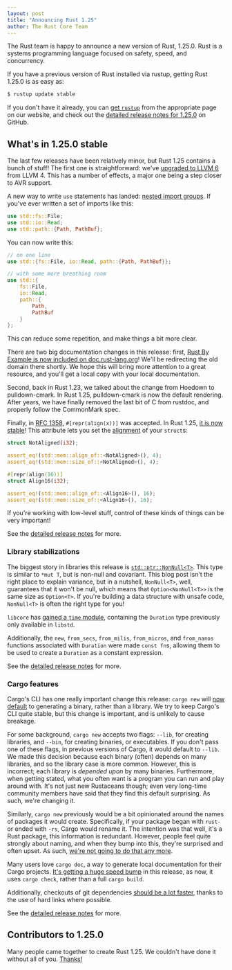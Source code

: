 ```yaml
---
layout: post
title: "Announcing Rust 1.25"
author: The Rust Core Team
---
```


The Rust team is happy to announce a new version of Rust, 1.25.0. Rust is a
systems programming language focused on safety, speed, and concurrency.

If you have a previous version of Rust installed via rustup, getting Rust
1.25.0 is as easy as:

```bash
$ rustup update stable
```

If you don't have it already, you can [get `rustup`][install] from the
appropriate page on our website, and check out the [detailed release notes for
1.25.0][notes] on GitHub.

[install]: https://www.rust-lang.org/install.html
[notes]: https://github.com/rust-lang/rust/blob/master/RELEASES.md#version-1250-2018-03-29

## What's in 1.25.0 stable

The last few releases have been relatively minor, but Rust 1.25 contains a
bunch of stuff! The first one is straightforward: we've [upgraded to LLVM 6]
from LLVM 4. This has a number of effects, a major one
being a step closer to AVR support.

A new way to write `use` statements has landed: [nested import groups]. If you've
ever written a set of imports like this:

```rust
use std::fs::File;
use std::io::Read;
use std::path::{Path, PathBuf};
```

You can now write this:

```rust
// on one line
use std::{fs::File, io::Read, path::{Path, PathBuf}};

// with some more breathing room
use std::{
    fs::File,
    io::Read,
    path::{
        Path,
        PathBuf
    }
};
```

This can reduce some repetition, and make things a bit more clear.

There are two big documentation changes in this release: first, [Rust By
Example is now included on doc.rust-lang.org]! We'll be redirecting the old
domain there shortly. We hope this will bring more attention to a great
resource, and you'll get a local copy with your local documentation.

Second, back in Rust 1.23, we talked about the change from Hoedown to
pulldown-cmark. In Rust 1.25, pulldown-cmark is now the default rendering.
After years, we have finally removed the last bit of C from rustdoc, and
properly follow the CommonMark spec.

Finally, in [RFC 1358], `#[repr(align(x))]` was accepted. In Rust
1.25, [it is now stable]! This attribute lets you set the [alignment]
of your `struct`s:

```rust
struct NotAligned(i32);

assert_eq!(std::mem::align_of::<NotAligned>(), 4);
assert_eq!(std::mem::size_of::<NotAligned>(), 4);

#[repr(align(16))]
struct Align16(i32);

assert_eq!(std::mem::align_of::<Align16>(), 16);
assert_eq!(std::mem::size_of::<Align16>(), 16);
```

If you're working with low-level stuff, control of these kinds of things
can be very important!

[upgraded to LLVM 6]: https://github.com/rust-lang/rust/pull/47828
[nested import groups]: https://github.com/rust-lang/rust/pull/47948
[Rust By Example is now included on doc.rust-lang.org]: https://doc.rust-lang.org/rust-by-example/
[RFC 1358]: https://github.com/rust-lang/rfcs/blob/master/text/1358-repr-align.md
[it is now stable]: https://github.com/rust-lang/rust/pull/47006
[alignment]: https://en.wikipedia.org/wiki/Data_structure_alignment


See the [detailed release notes][notes] for more.

### Library stabilizations

The biggest story in libraries this release is [`std::ptr::NonNull<T>`]. This type
is similar to `*mut T`, but is non-null and covariant. This blog post isn't the right
place to explain variance, but in a nutshell, `NonNull<T>`, well, guarantees that it
won't be null, which means that `Option<NonNull<T>>` is the same size as `Option<T>`.
If you're building a data structure with unsafe code, `NonNull<T>` is often the right
type for you!

[`std::ptr::NonNull<T>`]: https://doc.rust-lang.org/std/ptr/struct.NonNull.html

`libcore` has [gained a `time` module](https://doc.rust-lang.org/core/time/),
containing the `Duration` type previously only available in `libstd`.

Additionally, the `new`, `from_secs`, `from_milis`, `from_micros`, and `from_nanos`
functions associated with `Duration` were made `const fn`s, allowing them to be used
to create a `Duration` as a constant expression.

See the [detailed release notes][notes] for more.

### Cargo features

Cargo's CLI has one really important change this release: `cargo new` will
[now default](https://github.com/rust-lang/cargo/pull/5029) to generating a
binary, rather than a library. We try to keep Cargo's CLI quite stable, but
this change is important, and is unlikely to cause breakage.

For some background, `cargo new` accepts two flags: `--lib`, for creating libraries,
and `--bin`, for creating binaries, or executables. If you don't pass one of these
flags, in previous versions of Cargo, it would default to `--lib`. We made this
decision because each binary (often) depends on many libraries, and so the library
case is more common. However, this is incorrect; each library is *depended upon* by
many binaries. Furthermore, when getting stated, what you often want is a program
you can run and play around with. It's not just new Rustaceans though; even very
long-time community members have said that they find this default surprising.
As such, we're changing it.

Similarly, `cargo new` previously would be a bit opinionated around the names
of packages it would create. Specifically, if your package began with `rust-`
or ended with `-rs`, Cargo would rename it. The intention was that well,
it's a Rust package, this information is redundant. However, people feel
quite strongly about naming, and when they bump into this, they're surprised
and often upset. As such, [we're not going to do that any
more](https://github.com/rust-lang/cargo/pull/5013).

Many users love `cargo doc`, a way to generate local documentation for their
Cargo projects. [It's getting a huge speed
bump](https://github.com/rust-lang/cargo/pull/5013) in this release, as now,
it uses `cargo check`, rather than a full `cargo build`.

Additionally, checkouts of git dependencies [should be a lot
faster](https://github.com/rust-lang/cargo/pull/4919), thanks to the use of
hard links where possible.

See the [detailed release notes][notes] for more.

## Contributors to 1.25.0

Many people came together to create Rust 1.25. We couldn't have done it
without all of you. [Thanks!](https://thanks.rust-lang.org/rust/1.25.0)

